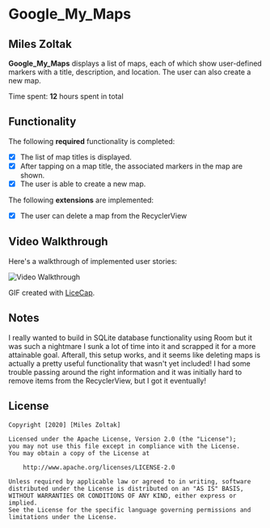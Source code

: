 # Google_My_Maps

## Miles Zoltak

**Google_My_Maps** displays a list of maps, each of which show user-defined markers with a title, description, and location. The user can also create a new map. 

Time spent: **12** hours spent in total

## Functionality 

The following **required** functionality is completed:

* [x] The list of map titles is displayed.
* [x] After tapping on a map title, the associated markers in the map are shown.
* [x] The user is able to create a new map.

The following **extensions** are implemented:

* [x] The user can delete a map from the RecyclerView

## Video Walkthrough

Here's a walkthrough of implemented user stories:

<blockquote class="imgur-embed-pub" lang="en" data-id="a/WpBjLde" data-context="false" ><a href="//imgur.com/a/WpBjLde"></a></blockquote><script async src="//s.imgur.com/min/embed.js" charset="utf-8"></script>
<img src='https://imgur.com/a/WpBjLde.gif' title='Video Walkthrough' width='' alt='Video Walkthrough' />

GIF created with [LiceCap](http://www.cockos.com/licecap/).

## Notes

I really wanted to build in SQLite database functionality using Room but it was such a nightmare I sunk a lot of time into it and
scrapped it for a more attainable goal.  Afterall, this setup works, and it seems like deleting maps is actually a pretty useful
functionality that wasn't yet included!  I had some trouble passing around the right information and it was initially hard to
remove items from the RecyclerView, but I got it eventually!
## License

    Copyright [2020] [Miles Zoltak]

    Licensed under the Apache License, Version 2.0 (the "License");
    you may not use this file except in compliance with the License.
    You may obtain a copy of the License at

        http://www.apache.org/licenses/LICENSE-2.0

    Unless required by applicable law or agreed to in writing, software
    distributed under the License is distributed on an "AS IS" BASIS,
    WITHOUT WARRANTIES OR CONDITIONS OF ANY KIND, either express or implied.
    See the License for the specific language governing permissions and
    limitations under the License.
